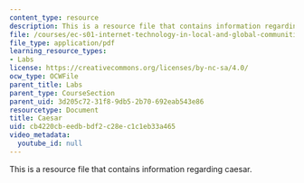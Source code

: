 ```yaml
---
content_type: resource
description: This is a resource file that contains information regarding caesar.
file: /courses/ec-s01-internet-technology-in-local-and-global-communities-spring-2005-summer-2005/cb4220cbeedbbdf2c28ec1c1eb33a465_MITEC_S01S05_caesar.pdf
file_type: application/pdf
learning_resource_types:
- Labs
license: https://creativecommons.org/licenses/by-nc-sa/4.0/
ocw_type: OCWFile
parent_title: Labs
parent_type: CourseSection
parent_uid: 3d205c72-31f8-9db5-2b70-692eab543e86
resourcetype: Document
title: Caesar
uid: cb4220cb-eedb-bdf2-c28e-c1c1eb33a465
video_metadata:
  youtube_id: null
---
```

This is a resource file that contains information regarding caesar.
